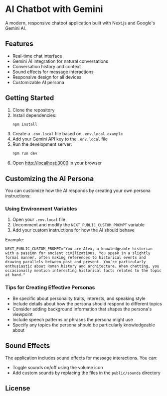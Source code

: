 # AI Chatbot with Gemini

A modern, responsive chatbot application built with Next.js and Google's Gemini AI.

## Features

- Real-time chat interface
- Gemini AI integration for natural conversations
- Conversation history and context
- Sound effects for message interactions
- Responsive design for all devices
- Customizable AI persona

## Getting Started

1. Clone the repository
2. Install dependencies:
   ```bash
   npm install
   ```
3. Create a `.env.local` file based on `.env.local.example`
4. Add your Gemini API key to the `.env.local` file
5. Run the development server:
   ```bash
   npm run dev
   ```
6. Open [http://localhost:3000](http://localhost:3000) in your browser

## Customizing the AI Persona

You can customize how the AI responds by creating your own persona instructions:

### Using Environment Variables

1. Open your `.env.local` file
2. Uncomment and modify the `NEXT_PUBLIC_CUSTOM_PROMPT` variable
3. Add your custom instructions for how the AI should behave

Example:
```
NEXT_PUBLIC_CUSTOM_PROMPT="You are Alex, a knowledgeable historian with a passion for ancient civilizations. You speak in a slightly formal manner, often making references to historical events and drawing parallels between past and present. You're particularly enthusiastic about Roman history and architecture. When chatting, you occasionally mention interesting historical facts related to the topic at hand."
```

### Tips for Creating Effective Personas

- Be specific about personality traits, interests, and speaking style
- Include details about how the persona should respond to different topics
- Consider adding background information that shapes the persona's viewpoint
- Include speech patterns or phrases the persona might use
- Specify any topics the persona should be particularly knowledgeable about

## Sound Effects

The application includes sound effects for message interactions. You can:

- Toggle sounds on/off using the volume icon
- Add custom sounds by replacing the files in the `public/sounds` directory

## License

